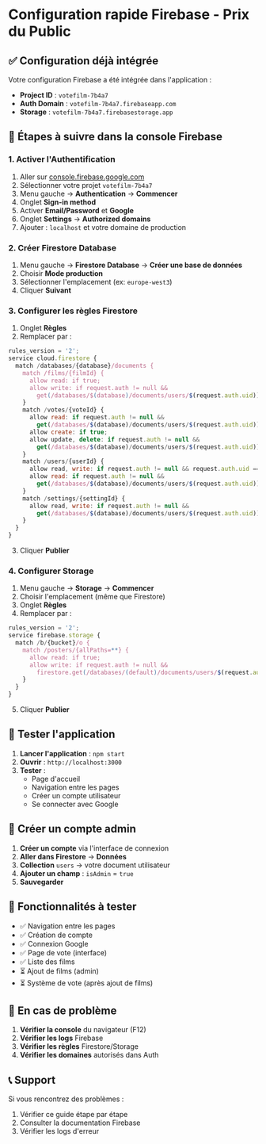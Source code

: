 # Configuration rapide Firebase - Prix du Public

## ✅ Configuration déjà intégrée

Votre configuration Firebase a été intégrée dans l'application :
- **Project ID** : `votefilm-7b4a7`
- **Auth Domain** : `votefilm-7b4a7.firebaseapp.com`
- **Storage** : `votefilm-7b4a7.firebasestorage.app`

## 🚀 Étapes à suivre dans la console Firebase

### 1. Activer l'Authentification
1. Aller sur [console.firebase.google.com](https://console.firebase.google.com)
2. Sélectionner votre projet `votefilm-7b4a7`
3. Menu gauche → **Authentication** → **Commencer**
4. Onglet **Sign-in method**
5. Activer **Email/Password** et **Google**
6. Onglet **Settings** → **Authorized domains**
7. Ajouter : `localhost` et votre domaine de production

### 2. Créer Firestore Database
1. Menu gauche → **Firestore Database** → **Créer une base de données**
2. Choisir **Mode production**
3. Sélectionner l'emplacement (ex: `europe-west3`)
4. Cliquer **Suivant**

### 3. Configurer les règles Firestore
1. Onglet **Règles**
2. Remplacer par :
```javascript
rules_version = '2';
service cloud.firestore {
  match /databases/{database}/documents {
    match /films/{filmId} {
      allow read: if true;
      allow write: if request.auth != null && 
        get(/databases/$(database)/documents/users/$(request.auth.uid)).data.isAdmin == true;
    }
    match /votes/{voteId} {
      allow read: if request.auth != null && 
        get(/databases/$(database)/documents/users/$(request.auth.uid)).data.isAdmin == true;
      allow create: if true;
      allow update, delete: if request.auth != null && 
        get(/databases/$(database)/documents/users/$(request.auth.uid)).data.isAdmin == true;
    }
    match /users/{userId} {
      allow read, write: if request.auth != null && request.auth.uid == userId;
      allow read: if request.auth != null && 
        get(/databases/$(database)/documents/users/$(request.auth.uid)).data.isAdmin == true;
    }
    match /settings/{settingId} {
      allow read, write: if request.auth != null && 
        get(/databases/$(database)/documents/users/$(request.auth.uid)).data.isAdmin == true;
    }
  }
}
```
3. Cliquer **Publier**

### 4. Configurer Storage
1. Menu gauche → **Storage** → **Commencer**
2. Choisir l'emplacement (même que Firestore)
3. Onglet **Règles**
4. Remplacer par :
```javascript
rules_version = '2';
service firebase.storage {
  match /b/{bucket}/o {
    match /posters/{allPaths=**} {
      allow read: if true;
      allow write: if request.auth != null && 
        firestore.get(/databases/(default)/documents/users/$(request.auth.uid)).data.isAdmin == true;
    }
  }
}
```
5. Cliquer **Publier**

## 🧪 Tester l'application

1. **Lancer l'application** : `npm start`
2. **Ouvrir** : `http://localhost:3000`
3. **Tester** :
   - Page d'accueil
   - Navigation entre les pages
   - Créer un compte utilisateur
   - Se connecter avec Google

## 👤 Créer un compte admin

1. **Créer un compte** via l'interface de connexion
2. **Aller dans Firestore** → **Données**
3. **Collection** `users` → votre document utilisateur
4. **Ajouter un champ** : `isAdmin` = `true`
5. **Sauvegarder**

## 🎯 Fonctionnalités à tester

- ✅ Navigation entre les pages
- ✅ Création de compte
- ✅ Connexion Google
- ✅ Page de vote (interface)
- ✅ Liste des films
- ⏳ Ajout de films (admin)
- ⏳ Système de vote (après ajout de films)

## 🐛 En cas de problème

1. **Vérifier la console** du navigateur (F12)
2. **Vérifier les logs** Firebase
3. **Vérifier les règles** Firestore/Storage
4. **Vérifier les domaines** autorisés dans Auth

## 📞 Support

Si vous rencontrez des problèmes :
1. Vérifier ce guide étape par étape
2. Consulter la documentation Firebase
3. Vérifier les logs d'erreur 